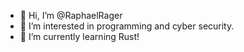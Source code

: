 - 👋 Hi, I’m @RaphaelRager
- 👀 I’m interested in programming and cyber security.
- 🌱 I’m currently learning Rust!

<!---
RaphaelRager/RaphaelRager is a ✨ special ✨ repository because its `README.md` (this file) appears on your GitHub profile.
You can click the Preview link to take a look at your changes.
--->
